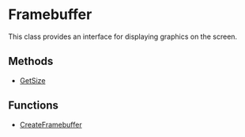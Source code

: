 # Framebuffer #
This class provides an interface for displaying graphics on the screen.

## Methods ##
- [GetSize](CPP_Framebuffer_GetSize.md)

## Functions ##
- [CreateFramebuffer](CPP_CreateFramebuffer.md)
